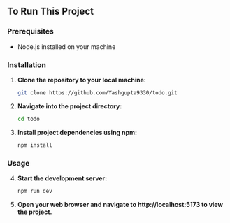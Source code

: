 ## To Run This Project

### Prerequisites
- Node.js installed on your machine

### Installation

1. **Clone the repository to your local machine:**
    ```bash
    git clone https://github.com/Yashgupta9330/todo.git
    ```

2. **Navigate into the project directory:**
    ```bash
    cd todo
    ```

3. **Install project dependencies using npm:**
    ```bash
    npm install
    ```

### Usage

4. **Start the development server:**
    ```bash
    npm run dev
    ```

5. **Open your web browser and navigate to http://localhost:5173 to view the project.**

